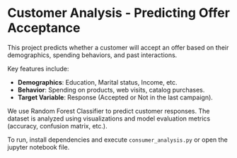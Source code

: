 # Customer Analysis - Predicting Offer Acceptance

This project predicts whether a customer will accept an offer based on their demographics, spending behaviors, and past interactions. 

Key features include:
- **Demographics**: Education, Marital status, Income, etc.
- **Behavior**: Spending on products, web visits, catalog purchases.
- **Target Variable**: Response (Accepted or Not in the last campaign).

We use Random Forest Classifier to predict customer responses. The dataset is analyzed using visualizations and model evaluation metrics (accuracy, confusion matrix, etc.).

To run, install dependencies and execute `consumer_analysis.py` or open the jupyter notebook file.
